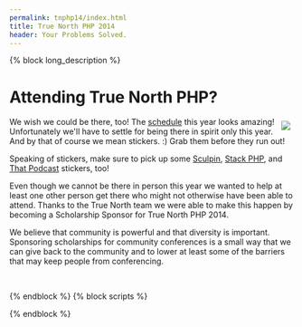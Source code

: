 ```yaml
---
permalink: tnphp14/index.html
title: True North PHP 2014
header: Your Problems Solved.
---
```

{% block long_description %}
<style>
.landing-image {
    float: right; max-width: 100px; height: auto; margin: .5em;
}

@media only screen and (min-width: 992px) {
    .landing-image {
        float: right; max-width: 150px; height: auto; margin: 1em;
    }
}
</style>

<h1>Attending True North PHP?</h1>

<p><a href="http://truenorthphp.ca"><img class="landing-image" src="/assets/landings/truenorthphp-logo.png"></a></p>

<p>
We wish we could be there, too! The <a href="http://truenorthphp.ca/schedule.php">schedule</a> this year looks amazing! Unfortunately we'll have to settle for being there in spirit only this year. And by that of course we mean stickers. :) Grab them before they run out!
</p>

<p>
Speaking of stickers, make sure to pick up some <a href="https://sculpin.io">Sculpin</a>, <a href="http://stackphp.org">Stack PHP</a>, and <a href="http://thatpodcast.io">That Podcast</a> stickers, too!
</p>

<p>
Even though we cannot be there in person this year we wanted to help at least one other person get there who might not otherwise have been able to attend. Thanks to the True North team we were able to make this happen by becoming a Scholarship Sponsor for True North PHP 2014.
</p>

<p>
We believe that community is powerful and that diversity is important. Sponsoring scholarships for community conferences is a small way that we can give back to the community and to lower at least some of the barriers that may keep people from conferencing.
</p>

<br>

<script src="https://app.convertkit.com/landing_pages/766.js?orient=vert&ref=tnphp14"></script>


{% endblock %}
{% block scripts %}
<script>
(function () {
    return;
    if (matchMedia) {
        var $form = $('.ck_embed_form');

        var listener = function (mq) {
            if (mq.matches) {
                $form.removeClass('ck_vertical_subscription_form');
                $form.addClass('ck_horizontal_subscription_form');
            } else {
                $form.addClass('ck_vertical_subscription_form');
                $form.removeClass('ck_horizontal_subscription_form');
            }
        };

        var mq = window.matchMedia("(min-width: 630px)");
        mq.addListener(listener);
        listener(mq);
    }
})();
</script>

{% endblock %}

